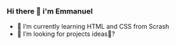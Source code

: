 ### Hi there 👋 i'm Emmanuel




- 🌱 I’m currently learning HTML and CSS from Scrash 
- 🤔 I’m looking for  projects ideas🧐?

